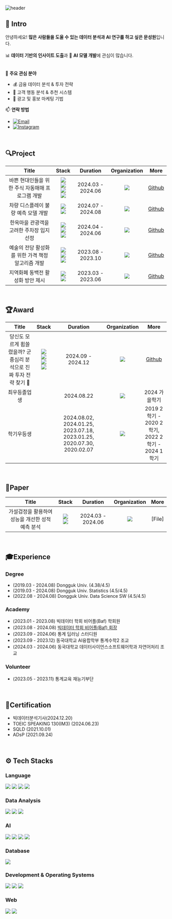 ![header](https://capsule-render.vercel.app/api?type=waving&color=timeAuto&text=Welcome%20to%20Sungwon’s%20repo!&fontSize=35&section=footer&animation=fadeIn&height=150&fontAlignY=55)



## 📝 Intro
안녕하세요! **많은 사람들을 도울 수 있는 데이터 분석과 AI 연구를 하고 싶은 문성원**입니다.  
<br />
📊 **데이터 기반의 인사이트 도출**과 🤖 **AI 모델 개발**에 관심이 많습니다.  
<br />

🎯 **주요 관심 분야**
- 💰 금융 데이터 분석 & 투자 전략
- 🛒 고객 행동 분석 & 추천 시스템
- 📢 광고 및 홍보 마케팅 기법

📫 **연락 방법**
- [![Email](https://img.shields.io/badge/Email-moonjmmm@gmail.com-EA4335?style=for-the-badge&logo=gmail&logoColor=EA4335&labelColor=black)](mailto:moonjmmm@gmail.com)
- [![Instagram](https://img.shields.io/badge/Instagram-holy____1-FF0069?style=for-the-badge&logo=instagram&logoColor=FF0069&labelColor=black)](https://www.instagram.com/holy____1/)


<br />

## 🔍Project
| Title | Stack | Duration | Organization | More |
| :-------------------------------------------------: | :------------------: | :---------------: | :--------------------------------------------------------: | :----------------------------------------------------------------------------------------------------------------------------------------------------------------------------------: |
| 바쁜 현대인들을 위한 주식 자동매매 프로그램 개발 | <img src="https://img.shields.io/badge/Python-3776AB?style=for-the-badge&logo=python&logoColor=yellow"><br><img src="https://img.shields.io/badge/Pytorch-EE4C2C?style=for-the-badge&logo=pytorch&logoColor=black"><br><img src="https://img.shields.io/badge/SQLite-003A59?style=for-the-badge&logo=sqlite&logoColor=4fA8DF"><br><img src="https://img.shields.io/badge/Streamlit-FF4B4B?style=for-the-badge&logo=streamlit&logoColor=white"> | 2024.03 - 2024.06 | <img src="https://img.shields.io/badge/Dongguk%20University-orange?style-for-the-badge&logo=mamp"/> | [Github](https://github.com/seongwonM/AutoStockTrader) |
| 차량 디스플레이 불량 예측 모델 개발 | <img src="https://img.shields.io/badge/Python-3776AB?style=for-the-badge&logo=python&logoColor=yellow"><br/><img src="https://img.shields.io/badge/Scikit%20Learn-F7931E?style=for-the-badge&logo=scikit-learn&logoColor=3499CD"> | 2024.07 - 2024.08 | <img src="https://img.shields.io/badge/LG%20Aimers-A50034?style-for-the-badge&logo=lg&logoColor=white"/> | [Github](https://github.com/seongwonM/LG_Aimers) |
| 한옥마을 관광객을 고려한 주차장 입지 선정 | <img src="https://img.shields.io/badge/Python-3776AB?style=for-the-badge&logo=python&logoColor=yellow"><br/> <img src="https://img.shields.io/badge/Qgis-589632?style=for-the-badge&logo=qgis&logoColor=F0903A"><br/><img src="https://img.shields.io/badge/MCLP-000000?style=for-the-badge"> | 2024.04 - 2024.06 | <img src="https://img.shields.io/badge/JeonJu-F16779?style-for-the-badge&logo=homeadvisor&logoColor=white"/> | [Github](https://github.com/seongwonM/Parking) |
| 예술의 전당 활성화를 위한 가격 책정 알고리즘 개발 | <img src="https://img.shields.io/badge/Python-3776AB?style=for-the-badge&logo=python&logoColor=yellow"><br/><img src="https://img.shields.io/badge/PCA-000000?style=for-the-badge"><br/><img src="https://img.shields.io/badge/Clustering-000000?style=for-the-badge"> | 2023.08 - 2023.10 | <img src="https://img.shields.io/badge/BigContest-FC0018?style-for-the-badge&logo=msi&logoColor=white"/> | [Github](https://github.com/seongwonM/Big_Contest) |
| 지역화폐 동백전 활성화 방안 제시 | <img src="https://img.shields.io/badge/Python-3776AB?style=for-the-badge&logo=python&logoColor=yellow"><br/><img src="https://img.shields.io/badge/EDA-000000?style=for-the-badge"> | 2023.03 - 2023.06 | <img src="https://img.shields.io/badge/Busan-004097?style-for-the-badge&logo=caixabank&logoColor=white"/> | [Github](https://github.com/seongwonM/BusanPay-Insights) |
<br />

## 🏆Award
| Title | Stack | Duration | Organization | More |
| :-------------------------------------------------: | :------------------: | :---------------: | :--------------------------------------------------------: | :----------------------------------------------------------------------------------------------------------------------------------------------------------------------------------: |
| 당신도 모르게 휩쓸렸을까? 군중심리 분석으로 진짜 투자 전략 찾기 🔑 | <img src="https://img.shields.io/badge/Python-3776AB?style=for-the-badge&logo=python&logoColor=yellow"><br><img src="https://img.shields.io/badge/MS%20Azure-035BDA?style=for-the-badge&logo=googledrive&logoColor=white"><br><img src="https://img.shields.io/badge/MSSQL-AF181D?style=for-the-badge&logo=sailfishos&logoColor=white"><br><img src="https://img.shields.io/badge/GPT%204-74AA9C?style=for-the-badge&logo=openai&logoColor=white"> | 2024.09 - 2024.12 | <img src="https://img.shields.io/badge/NH-0078C1?style-for-the-badge&logo=nhl&logoColor=FDBB2F"/> | [Github](https://github.com/seongwonM/NH_ETF) |
| 최우등졸업생 |  | 2024.08.22 | <img src="https://img.shields.io/badge/Dongguk%20University-orange?style-for-the-badge&logo=mamp"/> | 2024 가을학기 |
| 학기우등생 |  | 2024.08.02, 2024.01.25, 2023.07.18, 2023.01.25, 2020.07.30, 2020.02.07 | <img src="https://img.shields.io/badge/Dongguk%20University-orange?style-for-the-badge&logo=mamp"/> | 2019 2학기 - 2020 2학기,<br/> 2022 2학기 - 2024 1학기 |
<br />

## 📑Paper
| Title | Stack | Duration | Organization | More |
| :-------------------------------------------------: | :------------------: | :---------------: | :--------------------------------------------------------: | :----------------------------------------------------------------------------------------------------------------------------------------------------------------------------------: |
| 가설검정을 활용하여 성능을 개선한 성적 예측 분석 | <img src="https://img.shields.io/badge/Python-3776AB?style=for-the-badge&logo=python&logoColor=yellow"><br><img src="https://img.shields.io/badge/R-276DC3?style=for-the-badge&logo=r&logoColor=white"> | 2024.03 - 2024.06 | <img src="https://img.shields.io/badge/Dongguk%20University-orange?style-for-the-badge&logo=mamp"/> | [File] |
<br />

## 🎓Experience
### Degree
- (2019.03 - 2024.08) Dongguk Univ. (4.38/4.5)
- (2019.03 - 2024.08) Dongguk Univ. Statistics (4.5/4.5)
- (2022.08 - 2024.08) Dongguk Univ. Data Science SW (4.5/4.5)

### Academy
- (2023.01 - 2023.08) 빅데이터 학회 비어플(Baf) 학회원
- (2023.08 - 2024.08) [빅데이터 학회 비어플(Baf) 회장](https://www.dgubaf.com/)
- (2023.09 - 2024.06) 통계 딥러닝 스터디원
- (2023.09 - 2023.12) 동국대학교 AI융합학부 통계수학2 조교
- (2024.03 - 2024.06) 동국대학교 데이터사이언스소프트웨어학과 자연어처리 조교

### Volunteer
- (2023.05 - 2023.11) 통계교육 재능기부단
<br />

## 📜Certification
- 빅데이터분석기사(2024.12.20)
- TOEIC SPEAKING 130(IM3) (2024.06.23)
- SQLD (2021.10.01)
- ADsP (2021.09.24)
<br />

## ⚙ Tech Stacks
### Language
<p align="left">
    <img src="https://img.shields.io/badge/Python-3776AB?style=for-the-badge&logo=python&logoColor=yellow">
    <img src="https://img.shields.io/badge/R-276DC3?style=for-the-badge&logo=r&logoColor=white">
    <img src="https://img.shields.io/badge/HTML5-E34F26?style=for-the-badge&logo=html5&logoColor=white">
    <img src="https://img.shields.io/badge/JavaScript-F7DF1E?style=for-the-badge&logo=javascript&logoColor=black">
</p>

### Data Analysis
<p align="left">
    <img src="https://img.shields.io/badge/Pandas-150458?style=for-the-badge&logo=pandas&logoColor=white">
    <img src="https://img.shields.io/badge/Numpy-4D77CF?style=for-the-badge&logo=numpy&logoColor=skyblue">
    <img src="https://img.shields.io/badge/Seaborn-414676?style=for-the-badge&logo=seaborn&logoColor=7EAFBD">
</p>

### AI
<p align="left">
    <img src="https://img.shields.io/badge/Scikit%20Learn-F7931E?style=for-the-badge&logo=scikit-learn&logoColor=3499CD">
    <img src="https://img.shields.io/badge/Pytorch-EE4C2C?style=for-the-badge&logo=pytorch&logoColor=black">
    <img src="https://img.shields.io/badge/Tensor%20Flow-FF6F00?style=for-the-badge&logo=tensorflow&logoColor=414F65">
    <img src="https://img.shields.io/badge/Hugging%20Face-FFD21E?style=for-the-badge&logo=huggingface&logoColor=black">
</p>

### Database
<p align="left">
    <img src="https://img.shields.io/badge/SQLite-003A59?style=for-the-badge&logo=sqlite&logoColor=4fA8DF">
</p>

### Development & Operating Systems
<p align="left">
    <img src="https://img.shields.io/badge/Git-F05032?style=for-the-badge&logo=git&logoColor=white">
    <img src="https://img.shields.io/badge/GitHub-181717?style=for-the-badge&logo=github&logoColor=white">
    <img src="https://img.shields.io/badge/Linux-FCC624?style=for-the-badge&logo=linux&logoColor=black">
</p>

### Web
<p align="left">
    <img src="https://img.shields.io/badge/Streamlit-FF4B4B?style=for-the-badge&logo=streamlit&logoColor=white">
    <img src="https://img.shields.io/badge/Figma-F24E1E?style=for-the-badge&logo=figma&logoColor=black">
</p>
<br />
